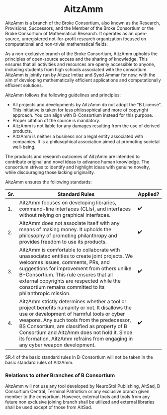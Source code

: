 <h1 align=center> AitzAmm </h1>

AitzAmm is a branch of the Broke Consortium, also known as the Research, Provisions, Successors, and the Member of the Broke Consortium or the Broke Consortium of Mathematical Research. It operates as an open-source, unregistered not-for-profit research organization focused on computational and non-trivial mathematical fields.

As a non-exclusive branch of the Broke Consortium, AitzAmm upholds the principles of open-source access and the sharing of knowledge. This ensures that all activities and resources are openly accessible to anyone, including students from high schools associated with the consortium. AitzAmm is jointly run by Aitzaz Imtiaz and Syed Ammar for now, with the aim of developing mathematically efficient applications and computationally efficient solutions.

AitzAmm follows the following guidelines and principles:

- All projects and developments by AitzAmm do not adopt the "B License". This initiative is taken for less philosophical and more of copyright approach. You can align with B-Consortium instead for this purpose.
- Proper citation of the source is mandatory.
- AitzAmm is not liable for any damages resulting from the use of derived products.
- AitzAmm is neither a business nor a legal entity associated with companies. It is a philosophical association aimed at promoting societal well-being.

The products and research outcomes of AitzAmm are intended to contribute original and novel ideas to advance human knowledge. The consortium strives to identify and highlight ideas with genuine novelty, while discouraging those lacking originality.

AitzAmm ensures the following standards:

| Sr. | Standard Rules | Applied? |
|----|-----------------|----------|
| 1. | AitzAmm focuses on developing libraries, command-line interfaces (CLIs), and interfaces without relying on graphical interfaces. | :heavy_check_mark: |
| 2. | AitzAmm does not associate itself with any means of making money. It upholds the philosophy of promoting philanthropy and provides freedom to use its products. | :heavy_check_mark: |
| 3. | AitzAmm is comfortable to collaborate with unassociated entities to create joint projects. We welcomes issues, comments, PRs, and suggestions  for improvement from others unlike B-Consortium. This rule ensures that all external copyrights are respected while the consortium remains committed to its philanthropic mission. | :heavy_check_mark: |
| 4. | AitzAmm strictly determines whether a tool or project benefits humanity or not. It disallows the use or development of harmful tools or cyber weapons. Any such tools from the predecessor, BS Consortium, are classified as property of B Consortium and AitzAmm does not hold it. Since its formation, AitzAmm refrains from engaging in any cyber weapon development. | :heavy_check_mark: |

SR.4 of the basic standard rules in B-Consortium will not be taken in the basic standard rules of AitzAmm.

### Relations to other Branches of B Consortium
AitzAmm will not use any tool developed by NeuroStol Publishing, AitSad, B Consortium Central, Terminal Patriotism or any exclusive branch given member to the consortium. However, external tools and tools from any future non exclusive joining branch shall be utilized and external libraries shall be used except of those from AitSad.

